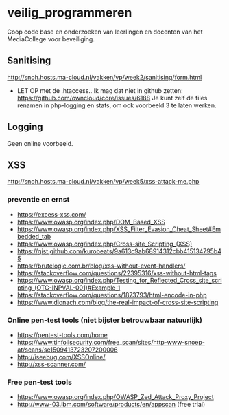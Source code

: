 # veilig_programmeren
Coop code base en onderzoeken van leerlingen en docenten van het MediaCollege voor beveiliging.


## Sanitising
http://snoh.hosts.ma-cloud.nl/vakken/vp/week2/sanitising/form.html

 - LET OP met de .htaccess.. Ik mag dat niet in github zetten: https://github.com/owncloud/core/issues/6188 Je kunt zelf de files renamen in php-logging en stats, om ook voorbeeld 3 te laten werken.

## Logging
Geen online voorbeeld.

## XSS
http://snoh.hosts.ma-cloud.nl/vakken/vp/week5/xss-attack-me.php

### preventie en ernst
- https://excess-xss.com/
- https://www.owasp.org/index.php/DOM_Based_XSS
- https://www.owasp.org/index.php/XSS_Filter_Evasion_Cheat_Sheet#Embedded_tab
- https://www.owasp.org/index.php/Cross-site_Scripting_(XSS)
- https://gist.github.com/kurobeats/9a613c9ab68914312cbb415134795b45
- https://brutelogic.com.br/blog/xss-without-event-handlers/
- https://stackoverflow.com/questions/22395316/xss-without-html-tags
- https://www.owasp.org/index.php/Testing_for_Reflected_Cross_site_scripting_(OTG-INPVAL-001)#Example_1
- https://stackoverflow.com/questions/1873793/html-encode-in-php
- https://www.dionach.com/blog/the-real-impact-of-cross-site-scripting

### Online pen-test tools (niet bijster betrouwbaar natuurlijk)
 - https://pentest-tools.com/home
 - https://www.tinfoilsecurity.com/free_scan/sites/http-www-snoep-at/scans/se1509413723207200006
 - http://iseebug.com/XSSOnline/
 - http://xss-scanner.com/

### Free pen-test tools
 - https://www.owasp.org/index.php/OWASP_Zed_Attack_Proxy_Project
 - http://www-03.ibm.com/software/products/en/appscan (free trial)

